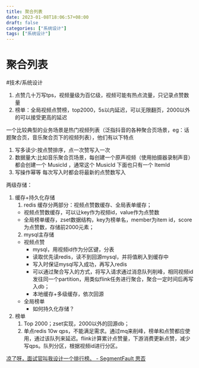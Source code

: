 ```yaml
---
title: 聚合列表
date: 2023-01-08T18:06:57+08:00
draft: false
categories: ["系统设计"]
tags: ["系统设计"]
---
```


# 聚合列表
#技术/系统设计


1. 点赞几十万写tps，视频量级为百亿级，视频可能有热点流量，只记录点赞数量 
2. 榜单：全局视频点赞榜，top2000，5s以内延迟，可以无限翻页，2000以外的可以接受更高的延迟

一个比较典型的业务场景是热门视频列表（泛指抖音的各种聚合页场景，eg：话题聚合页，音乐聚合页下的视频列表），他们有以下特点

1. 写多读少:按点赞排序，点一次赞写入一次
2. 数据量大:比如音乐聚合页场景，每创建一个原声视频（使用拍摄器录制声音）都会创建一个 MusicId ，通常这个 MusicId 下面也只有一个 ItemId
3. 写操作幂等 每次写入时都会将最新的点赞数写入


两级存储：
1. 缓存+持久化存储
	1. redis
	缓存分两部分：视频点赞数缓存、全局表单缓存；
	- 视频点赞数缓存，可以让key作为视频id，value作为点赞数
	- 全局榜单缓存，zset数据结构，key为榜单名，member为item id，score为点赞数，存储前2000元素；
	2.  mysql主存储
	- 视频点赞
		- mysql，用视频id作为分区键，分表
		- 读取优先读redis，读不到回源mysql，并将值刷入到缓存中
		- 写入时保证mysql写入成功，再写入redis
		- 可以通过聚合写入的方式，将写入请求通过消息队列削峰，相同视频id发往同一个partition，用类似flink任务进行聚合，聚合一定时间后再写入db；
		- 本地缓存+多级缓存，依次回源
	- 全局榜单
		- 如何持久化存储？
2. 榜单
	1. Top 2000；zset实现，2000以外的回源db；
	2. 单点redis 10w qps，不能满足需求。通过mq来削峰，榜单和点赞都应使用，通过该队列来延迟。flink计算累计点赞量，下游消费更新点赞，减少写qps。队列分区，根据视频id进行分区。



[凉了呀，面试官叫我设计一个排行榜。 - SegmentFault 思否](https://segmentfault.com/a/1190000039320528)